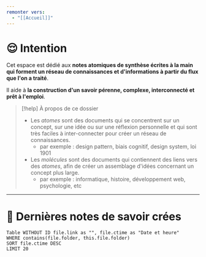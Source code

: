 ```yaml
---
remonter vers:
  - "[[Accueil]]"
---
```

# 😌 Intention
Cet espace est dédié aux **notes atomiques de synthèse écrites à la main qui forment un réseau de connaissances et d'informations à partir du flux que l'on a traité**.

Il aide à **la construction d'un savoir pérenne, complexe, interconnecté et prêt à l'emploi**.


> [!help] À propos de ce dossier
> - Les *atomes* sont des documents qui se concentrent sur un concept, sur une idée ou sur une réflexion personnelle et qui sont très faciles à inter-connecter pour créer un réseau de connaissances.
> 	- par exemple : design pattern, biais cognitif, design system, loi 1901
> - Les *molécules* sont des documents qui contiennent des liens vers des *atomes*, afin de créer un assemblage d'idées concernant un concept plus large.
> 	- par exemple : informatique, histoire, développement web, psychologie, etc

---

# 👀 Dernières notes de savoir crées
```dataview
Table WITHOUT ID file.link as "", file.ctime as "Date et heure"
WHERE contains(file.folder, this.file.folder)
SORT file.ctime DESC 
LIMIT 20
```
